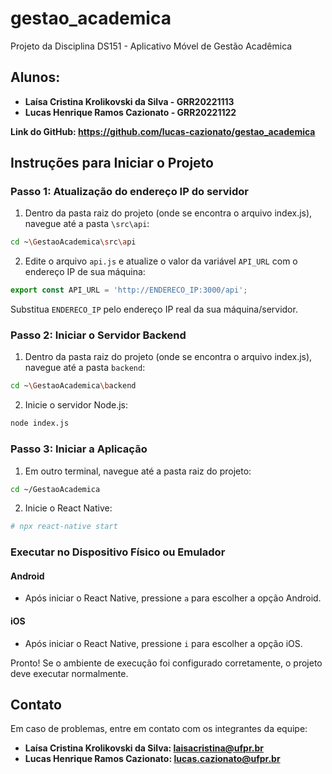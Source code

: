 # gestao_academica
Projeto da Disciplina DS151 - Aplicativo Móvel de Gestão Acadêmica
## Alunos:
- **Laísa Cristina Krolikovski da Silva - GRR20221113**
- **Lucas Henrique Ramos Cazionato - GRR20221122**

**Link do GitHub: https://github.com/lucas-cazionato/gestao_academica**

## Instruções para Iniciar o Projeto

### Passo 1: Atualização do endereço IP do servidor
1. Dentro da pasta raiz do projeto (onde se encontra o arquivo index.js), navegue até a pasta `\src\api`:
```bash
cd ~\GestaoAcademica\src\api
```
2. Edite o arquivo `api.js` e atualize o valor da variável `API_URL` com o endereço IP de sua máquina:
```javascript
export const API_URL = 'http://ENDERECO_IP:3000/api';
```
Substitua `ENDERECO_IP` pelo endereço IP real da sua máquina/servidor.

### Passo 2: Iniciar o Servidor Backend
1. Dentro da pasta raiz do projeto (onde se encontra o arquivo index.js), navegue até a pasta `backend`:
```bash
cd ~\GestaoAcademica\backend
```
2. Inicie o servidor Node.js:
```bash
node index.js
```

### Passo 3: Iniciar a Aplicação
1. Em outro terminal, navegue até a pasta raiz do projeto:
```bash
cd ~/GestaoAcademica
```
2. Inicie o React Native:
```bash
# npx react-native start
```
### Executar no Dispositivo Físico ou Emulador
#### Android
- Após iniciar o React Native, pressione `a` para escolher a opção Android.
#### iOS
- Após iniciar o React Native, pressione `i` para escolher a opção iOS.

Pronto! Se o ambiente de execução foi configurado corretamente, o projeto deve executar normalmente.

## Contato
Em caso de problemas, entre em contato com os integrantes da equipe:
- **Laísa Cristina Krolikovski da Silva: laisacristina@ufpr.br**
- **Lucas Henrique Ramos Cazionato: lucas.cazionato@ufpr.br**